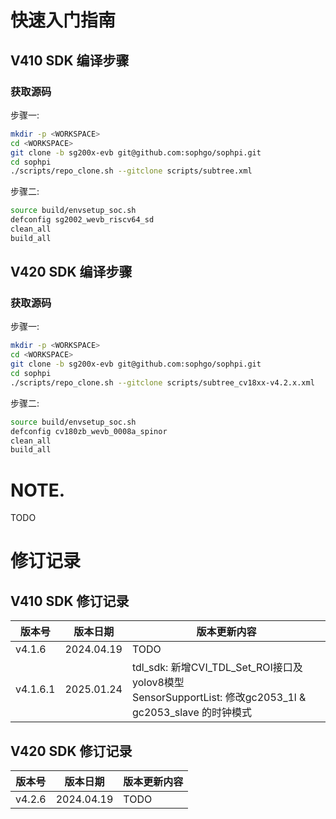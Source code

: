 # 快速入门指南

## V410 SDK 编译步骤

### 获取源码

步骤一:

``` bash
mkdir -p <WORKSPACE>
cd <WORKSPACE>
git clone -b sg200x-evb git@github.com:sophgo/sophpi.git
cd sophpi
./scripts/repo_clone.sh --gitclone scripts/subtree.xml
```

步骤二:

``` bash
source build/envsetup_soc.sh
defconfig sg2002_wevb_riscv64_sd
clean_all
build_all
```

## V420 SDK 编译步骤

### 获取源码

步骤一:

``` bash
mkdir -p <WORKSPACE>
cd <WORKSPACE>
git clone -b sg200x-evb git@github.com:sophgo/sophpi.git
cd sophpi
./scripts/repo_clone.sh --gitclone scripts/subtree_cv18xx-v4.2.x.xml
```

步骤二:

``` bash
source build/envsetup_soc.sh
defconfig cv180zb_wevb_0008a_spinor
clean_all
build_all
```

# NOTE.

TODO

# 修订记录

## V410 SDK 修订记录

| 版本号  | 版本日期  | 版本更新内容                                      |
| ------ | --------- | ------------------------------------------------ |
| v4.1.6 | 2024.04.19 | TODO                                             |
| v4.1.6.1 | 2025.01.24 | tdl_sdk: 新增CVI_TDL_Set_ROI接口及yolov8模型<br>SensorSupportList: 修改gc2053_1l & gc2053_slave 的时钟模式|

## V420 SDK 修订记录

| 版本号  | 版本日期  | 版本更新内容                                      |
| ------ | --------- | ------------------------------------------------ |
| v4.2.6 | 2024.04.19 | TODO                                             |